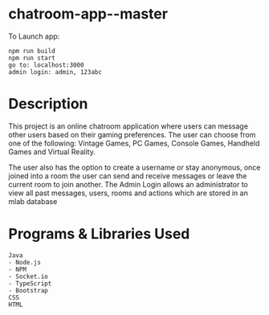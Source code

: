 # chatroom-app--master

To Launch app: 
```
npm run build
npm run start
go to: localhost:3000
admin login: admin, 123abc
```

# Description
This project is an online chatroom application where users can message other users based on their gaming preferences. The user can choose from one of the following: Vintage Games, PC Games, Console Games, Handheld Games and Virtual Reality. 

The user also has the option to create a username or stay anonymous, once joined into a room the user can send and receive messages or leave the current room to join another. The Admin Login allows an administrator to view all past messages, users, rooms and actions which are stored in an mlab database

# Programs & Libraries Used
```
Java
- Node.js
- NPM
- Socket.io
- TypeScript
- Bootstrap
CSS
HTML
```

